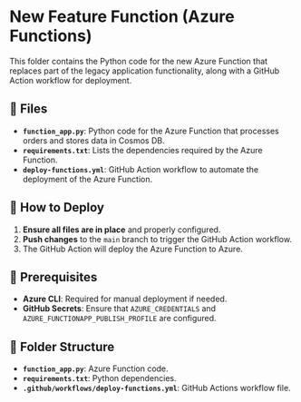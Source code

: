 # New Feature Function (Azure Functions)

This folder contains the Python code for the new Azure Function that replaces part of the legacy application functionality, along with a GitHub Action workflow for deployment.

## 📑 Files

- **`function_app.py`**: Python code for the Azure Function that processes orders and stores data in Cosmos DB.
- **`requirements.txt`**: Lists the dependencies required by the Azure Function.
- **`deploy-functions.yml`**: GitHub Action workflow to automate the deployment of the Azure Function.

## 🚀 How to Deploy

1. **Ensure all files are in place** and properly configured.
2. **Push changes** to the `main` branch to trigger the GitHub Action workflow.
3. The GitHub Action will deploy the Azure Function to Azure.

## 🔧 Prerequisites

- **Azure CLI**: Required for manual deployment if needed.
- **GitHub Secrets**: Ensure that `AZURE_CREDENTIALS` and `AZURE_FUNCTIONAPP_PUBLISH_PROFILE` are configured.

## 📂 Folder Structure

- **`function_app.py`**: Azure Function code.
- **`requirements.txt`**: Python dependencies.
- **`.github/workflows/deploy-functions.yml`**: GitHub Actions workflow file.
